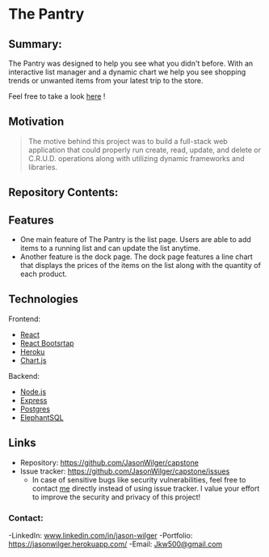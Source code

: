 # The Pantry

## Summary:
The Pantry was designed to help you see what you didn't before. With an interactive list manager and a dynamic chart we help you see shopping trends or unwanted items from your latest trip to the store.

Feel free to take a look [here](https://the--pantry.herokuapp.com/) !

## Motivation
> The motive behind this project was to build a full-stack web application that could properly run create, read, update, and delete or C.R.U.D. operations along with utilizing dynamic frameworks and libraries.

## Repository Contents:
  
## Features
* One main feature of The Pantry is the list page. Users are able to add items to a running list and can update the list anytime.
* Another feature is the dock page. The dock page features a line chart that displays the prices of the items on the list along with the quantity of each product.

## Technologies
Frontend:
* [React](https://reactjs.org/)
* [React Bootsrtap](https://react-bootstrap.github.io/)
* [Heroku](https://www.heroku.com/home)
* [Chart.js](https://www.chartjs.org/)

Backend:
* [Node.js](https://nodejs.org/en/)
* [Express](https://expressjs.com/)
* [Postgres](https://www.postgresql.org/)
* [ElephantSQL](https://www.elephantsql.com/)

## Links
- Repository: https://github.com/JasonWilger/capstone
- Issue tracker: https://github.com/JasonWilger/capstone/issues
  - In case of sensitive bugs like security vulnerabilities, feel free to contact [me](mailto:jkw500@gmail.com) directly instead of using issue tracker. I value your effort to improve the security and privacy of this project!
  
### Contact:
-LinkedIn: www.linkedin.com/in/jason-wilger
-Portfolio: https://jasonwilger.herokuapp.com/
-Email: Jkw500@gmail.com
